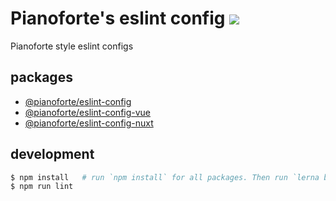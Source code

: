 # Pianoforte's eslint config ![](https://github.com/team-pianoforte/eslint-config/workflows/node/badge.svg)

Pianoforte style eslint configs

## packages

- [@pianoforte/eslint-config](./packages/eslint-config)
- [@pianoforte/eslint-config-vue](./packages/eslint-config-vue)
- [@pianoforte/eslint-config-nuxt](./packages/eslint-config-nuxt)

## development

```sh
$ npm install   # run `npm install` for all packages. Then run `lerna bootrap`.
$ npm run lint
```
